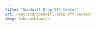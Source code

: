 ```yaml
---
title: "Goodwill Drop Off Center"
url: /wayland/goodwill-drop-off-center/
shop: Gebrauchtwaren
---
```

